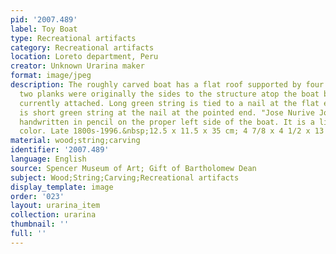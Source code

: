 ```yaml
---
pid: '2007.489'
label: Toy Boat
type: Recreational artifacts
category: Recreational artifacts
location: Loreto department, Peru
creator: Unknown Urarina maker
format: image/jpeg
description: The roughly carved boat has a flat roof supported by four posts. The
  two planks were originally the sides to the structure atop the boat but are not
  currently attached. Long green string is tied to a nail at the flat end and there
  is short green string at the nail at the pointed end. "Jose Nurive Joguisto" is
  handwritten in pencil on the proper left side of the boat. It is a light natural
  color. Late 1800s-1996.&nbsp;12.5 x 11.5 x 35 cm; 4 7/8 x 4 1/2 x 13 3/4 in
material: wood;string;carving
identifier: '2007.489'
language: English
source: Spencer Museum of Art; Gift of Bartholomew Dean
subject: Wood;String;Carving;Recreational artifacts
display_template: image
order: '023'
layout: urarina_item
collection: urarina
thumbnail: ''
full: ''
---
```


